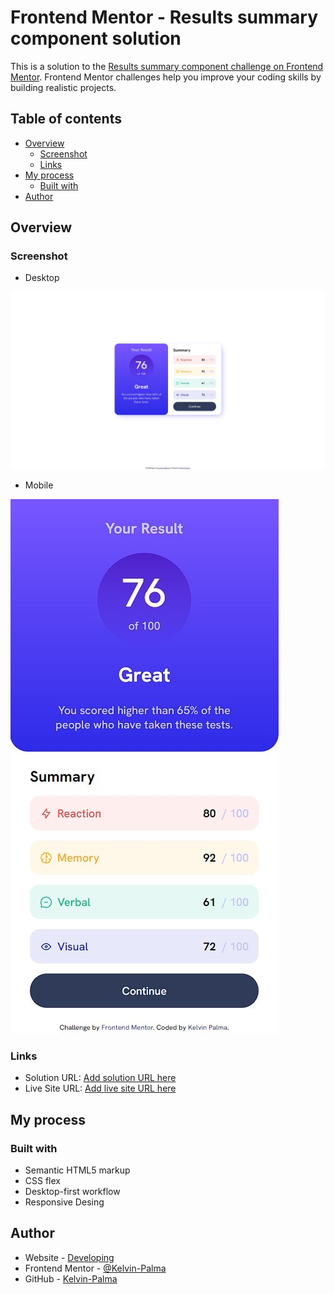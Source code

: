 # Frontend Mentor - Results summary component solution

This is a solution to the [Results summary component challenge on Frontend Mentor](https://www.frontendmentor.io/challenges/results-summary-component-CE_K6s0maV). Frontend Mentor challenges help you improve your coding skills by building realistic projects. 

## Table of contents

- [Overview](#overview)
  - [Screenshot](#screenshot)
  - [Links](#links)
- [My process](#my-process)
  - [Built with](#built-with)
- [Author](#author)

## Overview

### Screenshot

- Desktop
  
![](/assets/images/desktop.jpg)

- Mobile

![](/assets/images/mobile.jpg)

### Links

- Solution URL: [Add solution URL here](https://www.frontendmentor.io/solutions/responsive-results-summary-component-main-mydoRLH6h_)
- Live Site URL: [Add live site URL here](https://kelvin-palma.github.io/results-summary-component-main/)

## My process

### Built with

- Semantic HTML5 markup
- CSS flex
- Desktop-first workflow
- Responsive Desing

## Author

- Website - [Developing]()
- Frontend Mentor - [@Kelvin-Palma](https://www.frontendmentor.io/profile/Kelvin-Palma)
- GitHub - [Kelvin-Palma](https://github.com/Kelvin-Palma)
